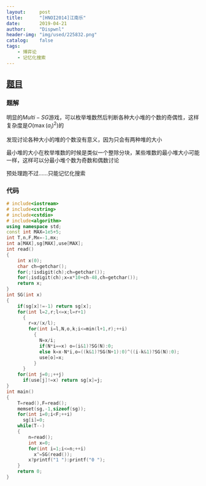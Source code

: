 ```yaml
---
layout:		post
title:		"[HNOI2014]江南乐"
date:		2019-04-21
author:		"Dispwnl"
header-img:	"img/used/225832.png"
catalog:	false
tags:
    - 博弈论
    - 记忆化搜索
---
```


## [题目](<https://www.luogu.org/problemnew/show/P3235>)

### 题解

明显的$Multi-SG$游戏，可以枚举堆数然后判断各种大小堆的个数的奇偶性，这样复杂度是$O({\max(a_i)}^2)$的

发现讨论各种大小的堆的个数没有意义，因为只会有两种堆的大小

最小堆的大小在枚举堆数的时候是类似一个整除分块，某些堆数的最小堆大小可能一样，这样可以分最小堆个数为奇数和偶数讨论

预处理跑不过……只能记忆化搜索

### 代码

```c++
# include<iostream>
# include<cstring>
# include<cstdio>
# include<algorithm>
using namespace std;
const int MAX=1e5+5;
int T,n,F,Mx=-1,mx;
int a[MAX],sg[MAX],use[MAX];
int read()
{
	int x(0);
	char ch=getchar();
	for(;!isdigit(ch);ch=getchar());
	for(;isdigit(ch);x=x*10+ch-48,ch=getchar());
	return x;
}
int SG(int x)
{
	if(sg[x]!=-1) return sg[x];
	for(int l=2,r;l<=x;l=r+1)
	  {
	  	r=x/(x/l);
	  	for(int i=l,N,o,k;i<=min(l+1,r);++i)
	  	  {
	  	  	N=x/i;
	  	  	if(N*i==x) o=(i&1)?SG(N):0;
	  		else k=x-N*i,o=((k&1)?SG(N+1):0)^((i-k&1)?SG(N):0);
	  		use[o]=x;
		  }
	  }
	for(int j=0;;++j)
	  if(use[j]!=x) return sg[x]=j;
}
int main()
{
	T=read(),F=read();
	memset(sg,-1,sizeof(sg));
	for(int i=0;i<F;++i)
	  sg[i]=0;
	while(T--)
	{
		n=read();
		int x=0;
		for(int i=1;i<=n;++i)
		  x^=SG(read());
		x?printf("1 "):printf("0 ");
	}
	return 0;
}
```